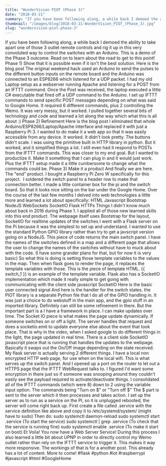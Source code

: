 ```yaml
---
title: "WunderVision PIOT (Phase 3)"
date: "2018-03-21"
summary: "If you have been following along, a while back I demoed the ability to take apart one of those 3 outlet remote controls and rig it up in ..."
thumbnail: "/images/blog/2018-03-21-WunderVision_PIOT_(Phase_3).jpg"
slug: "wundervision-piot-phase-3"
---
```

If you have been following along, a while back I demoed the ability to take apart one of those 3 outlet remote controls and rig it up in this very convoluted way to control the switches with an Arduino. This is a demo of the Phase 3 outcome. Read on to learn about the road to get to this point! Phase 1) Show that it is possible even if it isn't the best solution. Here is the blog post The original weekend hack used an Arduino to send the pulses to the different button inputs on the remote board and the Arduino was connected to an ESP8266 which listened for a UDP packet. I had my old Laptop setup as a webserver running Apache and listening for a POST from an IFTTT command. Once the Post was received, the laptop executed a little C# executable that fired off a UDP command to the Arduino. I set up IFTTT commands to send specific POST messages depending on what was said to Google Home. It required 6 different commands, plus 2 controlling the Wemo. It was very messy, but it worked. I pulled together several bits of technology and code and learned a lot along the way which what this is all about :) Phase 2) Refinement Here is the blog post I eliminated that whole Arduino/ESP8266/Laptop/Apache interface and replaced it with just a Raspberry Pi 3. I wanted to do make it a web app so that it was easily accessible from any device. It worked. It didn't look pretty. The buttons didn't scale. I was using the primitive built in HTTP library in python. But it worked, and it simplified things a lot. I still even had it respond to POSTs from the IFTTT commands. This was closer to my end goal. But I wanted to productize it. Make it something that I can plug in and it would just work. Plus the IFTTT setup made it a little cumbersome to change what the commands could be. Phase 3) Make it a product And finally we are here. The "end" product. I bought a Raspberry Pi Zero W specifically for this project. ​​ I soldered the switch panel to a header row to make that connection better. I made a little container box for the pi and the switch board. So that it looks nice sitting on the bar under the Google Home. Over the course of the last few months I delved into web technologies a little more and learned a lot about specifically: HTML Javascript Bootstrap NodeJS WebSockets SocketIO Flask HTTPs Things I didn't know much about back in 2016 during Phase 1. I applied all of those new learned skills into this end product.​​ The webpage itself uses Bootstrap for the layout, SocketIO for realtime updates of the switches I went with a Flask server on the Pi because it was the simplest to set up and understand. I wanted to use the standard Python GPIO library rather than try to get a javscript version going on a NodeJS. This piece of code returns the main switch panel. I have the names of the switches defined in a map and a different page that allows the user to change the names of the switches without have to muck about with the code. (I have some grander plans for that, but for now it is very basic) So what this is doing is setting those template variables to the values in the map. Then when flask goes to render the page, it replaces the template variables with those. This is the piece of template HTML. {{ switch_1 }} is an example of the template variable. Flask also has a SocketIO implementation which made it really simple to get going with communicating with the client side javascript SocketIO Here is the basic user connected signal And here is the handler for the switch states. the PIOT library is a separate Python file that I do all of the GPIO handling in. It was just a choice to do webstuff in the main app, and the gpio stuff in an imported library. Definitely can still be some refinement in there. But the important part is a I have a framework in place. I can make updates over time. The Socket IO piece is what makes the page update dynamically. If someone switches on or off a light. The server handles that request and does a socketio.emit  to update everyone else about the event that took place. That is why in the video, when I asked google to do different things in the light, the page updated in real time. There is a client side SocketIO javascript piece that is running that handles the updates to the webpage. Basically it swaps out the On/Off image depending on the state received. My flask server is actually serving 2 different things. I have a local non encrypted HTTP web page, for use when on the local wifi. This is what serves up the switch panel. And I opened up a port on the router to let out a HTTPS page that the IFTTT WebRequest talks to. I figured I'd want some encryption in there just so if someone was snooping around they couldn't easily see the payload required to activate/deactivate things. I consolidated all of the IFTTT commands (which were 8) down to 2 using the variable input option. The commands being "Turn on $" or "Turn off $" The $ part is sent to the server which it then processes and takes action. I set up the server as to run as a service on the PI, so it is unplugged rebooted, the server will come right back up. First create a file called <Something>.service with the service definition like above and copy it to /etc/systemd/system/ (might have to sudo) Then do: sudo systemctl daemon-reload sudo systemctl start <Something>.service (To start the service) sudo systemctl | grep <Something>.service (To check that the service is running fine) sudo systemctl enable <Something>.service (To make it start on boot) Et Voila! You now have a Web Server Service! During this process I also learned a little bit about UPNP in order to directly control my Wemo outlet rather than rely on the IFTTT service to trigger it. This makes it way more responsive. The workings of that is for a another post. This already has a lot of content. More to come! #flask #python #iot #raspberrypi #javascript #html #GoogleHome